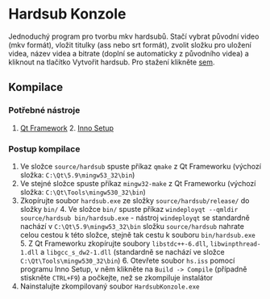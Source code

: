 # Hardsub Konzole
Jednoduchý program pro tvorbu mkv hardsubů. Stačí vybrat původní video (mkv formát), vložit titulky (ass nebo 
srt formát), zvolit složku pro uložení videa, název videa a bitrate (doplní se automaticky z původního videa) a 
kliknout na tlačítko Vytvořit hardsub. Pro stažení klikněte 
[sem](https://github.com/RikudouSage/hardsub-konzole/releases).
## Kompilace
### Potřebné nástroje
1. [Qt Framework](https://www.qt.io/download/) 2. [Inno Setup](http://www.jrsoftware.org/isdl.php#stable)
### Postup kompilace
1. Ve složce `source/hardsub` spuste příkaz `qmake` z Qt Frameworku (výchozí složka: `C:\Qt\5.9\mingw53_32\bin`) 
2. Ve stejné složce spuste příkaz `mingw32-make` z Qt Frameworku (výchozí složka: `C:\Qt\Tools\mingw530_32\bin`) 
3. Zkopírujte soubor `hardsub.exe` ze složky `source/hardsub/release/` do složky `bin/` 4. Ve složce `bin/` 
spuste příkaz `windeployqt --qmldir source/hardsub bin/hardsub.exe` - nástroj `windeployqt` se standardně 
nachází v `C:\Qt\5.9\mingw53_32\bin` složku `source/hardsub` nahrate celou cestou k této složce, stejně tak 
cestu k souboru `bin/hardsub.exe` 5. Z Qt Frameworku zkopírujte soubory `libstdc++-6.dll`, `libwinpthread-1.dll` 
a `libgcc_s_dw2-1.dll` (standardně se nachází ve složce `C:\Qt\Tools\mingw530_32\bin`) 6. Otevřete soubor 
`hs.iss` pomocí programu Inno Setup, v něm klikněte na `Build -> Compile` (případně stiskněte `CTRL+F9`) a 
počkejte, než se zkompiluje instalátor
7. Nainstalujte zkompilovaný soubor `HardsubKonzole.exe`
